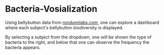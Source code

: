 # Bacteria-Vosialization
<p>Using bellybutton data from <a href="http://robdunnlab.com/projects/belly-button-biodiversity/">rondunnlabs.com<a>, one can explore a dashboard where each subject's bellybutton biodiversity is displayed.</p>
<p>By selecting a subject from the dropdown, one will be shown the type of bacteria to the right, and below that one can observe the frequency the bacteria appears.
